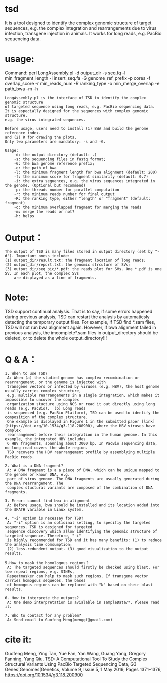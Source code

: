 # tsd
It is a tool designed to identify the complex genomic structure of target sequences,
e.g. the complex integration and rearrangements due to virus infection, transgene 
injection in animals. It works for long reads, e.g. PacBio sequencing data.
# usage:

 Command: perl LongAssembly.pl -d output_dir -s seq.fq -l min_fragment_length
                  -i insert_seq.fa -G genome_ref_prefix -p cores -f overlap_score
                  -r min_reads_num -R ranking_type -o min_merge_overlap -e path_bwa
                  -m -h
				  
    LongAssembly.pl is the interface of TSD to identify the complex genomic structure 
	of targeted sequence using long reads, e.g. PacBio sequencing data.
    It is especially designed for the sequences with complex genomic structure, 
	e.g. the virus integrated sequences. 
	
	Before usage, users need to install (1) BWA and build the genome reference index.
	and (2) R for drawing the plots.
	Only two parameters are mandatory: -s and -G.
	
    Usage:
        -d: the output directory (default: .)
        -s: the sequencing files in fastq format;
        -G: the bwa genome reference prefix;
        -e: the path of bwa
        -l: the minimum fragment length for bwa alignment (default: 200)
        -f: the minimum score for fragment similarity (default: 0.7)
        -i: the extra sequences, e.g. the virus sequences integrated in the genome. (Optional but recommend)
        -p: the threads number for parallel computation
        -r: the minimum reads number for final output
        -R: the ranking type, either "length" or "fragment" (default: fragment)
        -o: the minimum overlapped fragment for merging the reads
        -m: merge the reads or not?
        -h: helps
	
# Output：

    The output of TSD is many files stored in output directory (set by "-d"). Important oness include:
    (1) output_dir/result.txt: the fragment location of long reads;
    (2) output_dir/report.txt: the genomic strcuture of SVs;
    (3) output_dir/seq_pic/*.pdf: the reads plot for SVs. One *.pdf is one SV. In each plot, the complex SVs
        are displayed as a line of fragments. 
    
# Note:

   TSD support continual analysis. That is to say, if some errors happened during previous analysis, TSD can
   restart the analysis by automaticsly detecting the temporary output files. For example, if TSD find \*.sam
   files, TSD will not run bwa alignment again. However, if bwa alignment failed in previous analysis, the 
   imcomplete\*.sam files in output_directory should be deleted, or to delete the whole output_directory!!! 

# Q & A：
    1. When to use TSD?
     A: When (a) the studied genome has complex recombination or rearrangement, or the genome is injected with 
     transgene vectors or infected by viruses (e.g. HBV), the host genome usually carries complex structure,
     e.g. multiple rearrangements in a single integration, which makes it impossible to uncover the complex 
     organization stucture using NGS or read it out directly using long reads (e.g. PacBio).  (b) Long reads 
     is sequenced (e.g. PacBio Platform), TSD can be used to identify the composition of the complex structure.
     One example is displayed in Figure 1 in the submitted paper [link](https://doi.org/10.1534/g3.118.200900), where the HBV viruses have complex 
     rearrangement before their integration in the human genome. In this example, the integrated HBV includes
     6 HBV fragments, spanning about 3000 bp. In PacBio sequencing data, no long read covers the whole region. 
     TSD recovers the HBV rearrangement profile by assemblying multiple PacBio reads. 
     
    2. What is a DNA fragment?
     A: A DNA fragment is a a piece of DNA, which can be unique mapped to the genome or known DNA, e.g. 
     part of virus genome. The DNA fragments are usually generated during the DNA rearrangement. The 
     complex stuctural variants are composed of the combination of DNA fragments.
     
    3. Error: cannot find bwa in alignment
     A: Before usage, bwa should be installed and its location added into the $PATH variable in Linux system.
    
    4. "-i" option is necessay for TSD?
     A: "-i" option is an optioinal setting, to specifiy the targeted sequences. TSD is designed for targeted 
     sequence discovery which allow identifying the genomic structure of targeted sequence. Therefore, "-i" 
     is highly recommended for TSD and it has many benefits: (1) to reduce the analysis time comsumption; 
     (2) less-redundent output. (3) good visualization to the output results.
    
    5.How to mask the homologous regions？
     A: The targeted sequences should firstly be checked using blast. For low repeat regions, e.g. SINEs, 
     Repeatmasker can help to mask such regions. If transgene vector carries homogous sequeces, the bases
     of homogous regions can be replaced with "N" based on their blast results.
     
    6. How to interprete the outputs?
     A: One demo interpretation is avialable in sampleData/*. Please read it.
     
    7. Who to contact for any problem? 
     A: Send email to Guofeng Meng(menggf@gmail.com)

# cite it:
Guofeng Meng, Ying Tan, Yue Fan, Yan Wang, Guang Yang, Gregory Fanning, Yang Qiu, TSD: A Computational Tool To Study the Complex Structural Variants Using PacBio Targeted Sequencing Data, G3 Genes|Genomes|Genetics, Volume 9, Issue 5, 1 May 2019, Pages 1371–1376, https://doi.org/10.1534/g3.118.200900
